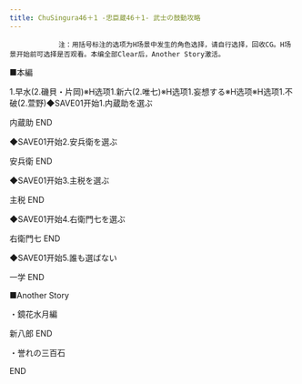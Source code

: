```yaml
---
title: ChuSingura46＋1 -忠臣蔵46＋1- 武士の鼓動攻略
---
```


                注：用括号标注的选项为H场景中发生的角色选择，请自行选择，回收CG。H场景开始前可选择是否观看。本编全部Clear后，Another Story激活。

■本編

1.早水(2.磯貝・片岡)※H选项1.新六(2.唯七)※H选项1.妄想する※H选项※H选项1.不破(2.萱野)◆SAVE01开始1.内蔵助を選ぶ

内蔵助 END

◆SAVE01开始2.安兵衛を選ぶ

安兵衛 END

◆SAVE01开始3.主税を選ぶ

主税 END

◆SAVE01开始4.右衛門七を選ぶ

右衛門七 END

◆SAVE01开始5.誰も選ばない

一学 END

■Another Story

・鏡花水月編

新八郎 END

・誉れの三百石

END
              
